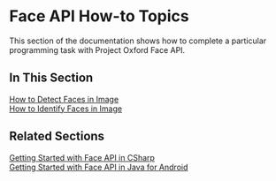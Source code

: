 <!-- 
NavPath: Face API/How-to Topics
LinkLabel: Overview
Url: face-api/documentation/face-api-how-to-topics/overview
Weight: 100
-->

# Face API How-to Topics

This section of the documentation shows how to complete a particular programming task with Project Oxford Face API.

## In This Section
[How to Detect Faces in Image](HowtoDetectFacesinImage.md)  
[How to Identify Faces in Image](HowtoIdentifyFacesinImage.md)

## Related Sections
[Getting Started with Face API in CSharp](../Get-Started-with-Face-API/GettingStartedwithFaceAPIinCSharp.md)  
[Getting Started with Face API in Java for Android](../Get-Started-with-Face-API/GettingStartedwithFaceAPIinJavaforAndroid.md)
